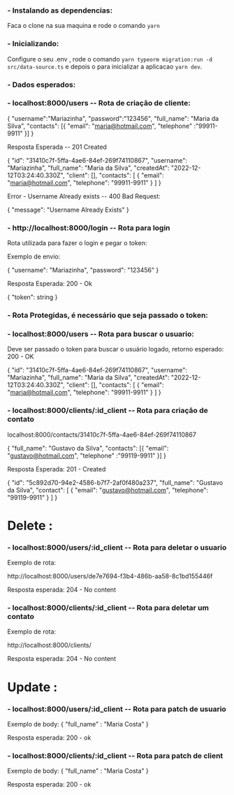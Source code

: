 ### - Instalando as dependencias:

Faca o clone na sua maquina e rode o comando `yarn`

### - Inicializando:

Configure o seu .env , rode o comando `yarn typeorm migration:run -d src/data-source.ts` e depois o para inicializar a aplicacao `yarn dev`.

### - Dados esperados:

### - localhost:8000/users -- Rota de criação de cliente:

{
	"username":"Mariazinha",
	"password":"123456",
	"full_name": "Maria da Silva",
	"contacts": [{
	"email": "maria@hotmail.com",
	"telephone" :"99911-9911"
	}]
}

Resposta Esperada -- 201 Created

{
	"id": "31410c7f-5ffa-4ae6-84ef-269f74110867",
	"username": "Mariazinha",
	"full_name": "Maria da Silva",
	"createdAt": "2022-12-12T03:24:40.330Z",
	"client": [],
	"contacts": [
	{
	"email": "maria@hotmail.com",
	"telephone": "99911-9911"
	}
	]
}

Error - Username Already exists -- 400 Bad Request:

{
	"message": "Username Already Exists"
}


### - http://localhost:8000/login -- Rota para login

Rota utilizada para fazer o login e pegar o token:

Exemplo de envio:

{
	"username": "Mariazinha",
	"password": "123456"
}

Resposta Esperada: 200 - Ok 

{
	"token": string
}

### - Rota Protegidas, é necessário que seja passado o token:
### - localhost:8000/users -- Rota para buscar o usuario:

Deve ser passado o token para buscar o usuário logado, retorno esperado: 200 - OK

{
	"id": "31410c7f-5ffa-4ae6-84ef-269f74110867",
	"username": "Mariazinha",
	"full_name": "Maria da Silva",
	"createdAt": "2022-12-12T03:24:40.330Z",
	"client": [],
	"contacts": [
	{
	"email": "maria@hotmail.com",
	"telephone": "99911-9911"
	}
	]
}

### - localhost:8000/clients/:id_client -- Rota para criação de contato 


localhost:8000/contacts/31410c7f-5ffa-4ae6-84ef-269f74110867

{
	"full_name": "Gustavo da Silva",
	"contacts": [{
	"email": "gustavo@hotmail.com",
	"telephone" :"99119-9911"
	}]
}


Resposta Esperada: 201 - Created 

{
	"id": "5c892d70-94e2-4586-b7f7-2af0f480a237",
	"full_name": "Gustavo da Silva",
	"contact": [
		{
			"email": "gustavo@hotmail.com",
			"telephone": "99119-9911"
		}
	]
} 

# Delete :

### - localhost:8000/users/:id_client -- Rota para deletar o usuario 

Exemplo de rota:

http://localhost:8000/users/de7e7694-f3b4-486b-aa58-8c1bd155446f

Resposta esperada: 204 - No content

### - localhost:8000/clients/:id_client -- Rota para deletar um contato 

Exemplo de rota:

http://localhost:8000/clients/

Resposta esperada: 204 - No content


# Update :

### - localhost:8000/users/:id_client -- Rota para patch de usuario 

Exemplo de body:
{
	"full_name" : "Maria Costa"
}

Resposta esperada: 200 - ok
### - localhost:8000/clients/:id_client -- Rota para patch de client 
Exemplo de body:
{
	"full_name" : "Maria Costa"
}

Resposta esperada: 200 - ok
